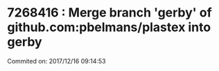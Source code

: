 # 7268416 : Merge branch 'gerby' of github.com:pbelmans/plastex into gerby

Commited on: 2017/12/16 09:14:53

